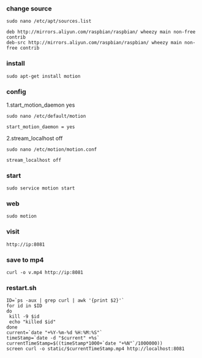 ### change source

```
sudo nano /etc/apt/sources.list
```

```
deb http://mirrors.aliyun.com/raspbian/raspbian/ wheezy main non-free contrib
deb-src http://mirrors.aliyun.com/raspbian/raspbian/ wheezy main non-free contrib
```

### install

```
sudo apt-get install motion
```

### config

1.start_motion_daemon yes

```
sudo nano /etc/default/motion
```

```
start_motion_daemon = yes
```

2.stream_localhost off

```
sudo nano /etc/motion/motion.conf
```

```
stream_localhost off
```

### start

```
sudo service motion start
```

### web

```
sudo motion
```

### visit

```
http://ip:8081
```

### save to mp4

```
curl -o v.mp4 http://ip:8081
```

### restart.sh

```
ID=`ps -aux | grep curl | awk '{print $2}'`
for id in $ID
do
 kill -9 $id
 echo "killed $id"
done
current=`date "+%Y-%m-%d %H:%M:%S"`
timeStamp=`date -d "$current" +%s`
currentTimeStamp=$((timeStamp*1000+`date "+%N"`/1000000))
screen curl -o static/$currentTimeStamp.mp4 http://localhost:8081

```
